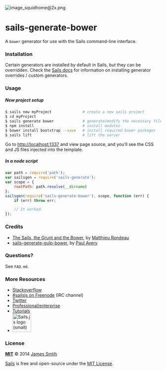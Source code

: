 ![image_squidhome@2x.png](http://i.imgur.com/RIvu9.png)

# sails-generate-bower


A `bower` generator for use with the Sails command-line interface.


### Installation

Certain generators are installed by default in Sails, but they can be overridden.  Check the [Sails docs](http://sailsjs.org/#!documentation) for information on installing generator overrides / custom generators.

<!--
```sh
$ npm install sails-generate-bower -g
```
-->


### Usage

##### New project setup

```sh
$ sails new myProject              # create a new sails project
$ cd myProject
$ sails generate bower             # generate/modify the necessary files
$ npm install                      # install modules
$ bower install bootstrap --save   # install required bower packages
$ sails lift                       # lift the server
```
Go to [http://localhost:1337](http://localhost:1337) and view page source, and you'll see the CSS and JS files injected into the template.

##### In a node script

```javascript
var path = require('path');
var sailsgen = require('sails-generate');
var scope = {
	rootPath: path.resolve(__dirname)
};
sailsgen(require('sails-generate-bower'), scope, function (err) {
	if (err) throw err;

	// It worked.
});
```

### Credits
- [The Sails, the Grunt and the Bower](http://milanito.github.io/sails%20javascript/2014/01/10/the-sails-the-grunt-and-the-bower/), by [Matthieu Rondeau](http://milanito.github.io/)
- [sails-generate-gulp-bower](https://github.com/PaulAvery/sails-generate-gulp-bower), by [Paul Avery](https://github.com/PaulAvery)


### Questions?

See `FAQ.md`.



### More Resources

- [Stackoverflow](http://stackoverflow.com/questions/tagged/sails.js)
- [#sailsjs on Freenode](http://webchat.freenode.net/) (IRC channel)
- [Twitter](https://twitter.com/sailsjs)
- [Professional/enterprise](https://github.com/balderdashy/sails-docs/blob/master/FAQ.md#are-there-professional-support-options)
- [Tutorials](https://github.com/balderdashy/sails-docs/blob/master/FAQ.md#where-do-i-get-help)
- <a href="http://sailsjs.org" target="_blank" title="Node.js framework for building realtime APIs."><img src="https://github-camo.global.ssl.fastly.net/9e49073459ed4e0e2687b80eaf515d87b0da4a6b/687474703a2f2f62616c64657264617368792e6769746875622e696f2f7361696c732f696d616765732f6c6f676f2e706e67" width=60 alt="Sails.js logo (small)"/></a>


### License

**[MIT](./LICENSE)**
&copy; 2014 [James Smtih](http://github.com/smies)

[Sails](http://sailsjs.org) is free and open-source under the [MIT License](http://sails.mit-license.org/).

